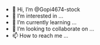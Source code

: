 - 👋 Hi, I’m @Gopi4674-stock
- 👀 I’m interested in ...
- 🌱 I’m currently learning ...
- 💞️ I’m looking to collaborate on ...
- 📫 How to reach me ...

<!---
Gopi4674-stock/Gopi4674-stock is a ✨ special ✨ repository because its `README.md` (this file) appears on your GitHub profile.
You can click the Preview link to take a look at your changes.
--->
